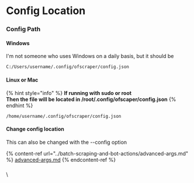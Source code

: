 # Config Location

### Config Path

#### Windows

I'm not someone who uses Windows on a daily basis, but it should be

```
C:/Users/username/.config/ofscraper/config.json
```

#### Linux or Mac

{% hint style="info" %}
**If running with sudo or root** \
**Then the file will be located in /root/.config/ofscaper/config.json**
{% endhint %}

```
/home/username/.config/ofscraper/config.json
```

#### Change config location

This can also be changed with the --config option

{% content-ref url="../batch-scraping-and-bot-actions/advanced-args.md" %}
[advanced-args.md](../batch-scraping-and-bot-actions/advanced-args.md)
{% endcontent-ref %}

###

\
